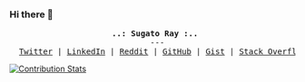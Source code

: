 ### Hi there 👋

<!--
**sugatoray/sugatoray** is a ✨ _special_ ✨ repository because its `README.md` (this file) appears on your GitHub profile.

Here are some ideas to get you started:

- 🔭 I’m currently working on ...
- 🌱 I’m currently learning ...
- 👯 I’m looking to collaborate on ...
- 🤔 I’m looking for help with ...
- 💬 Ask me about ...
- 📫 How to reach me: ...
- 😄 Pronouns: ...
- ⚡ Fun fact: ...
-->



<p><pre align="center">
  <strong>..: Sugato Ray :..</strong> 
  ---
  <a href="https://twitter.com/sugatoray"><kbd>Twitter</kbd></a> | <a href="https://www.linkedin.com/in/sugatoray/"><kbd>LinkedIn</kbd></a> | <a href="https://www.reddit.com/user/sugatoray/submitted/?sort=top"><kbd>Reddit</kbd></a> | <a href="https://github.com/sugatoray"><kbd>GitHub</kbd></a> | <a href="https://gist.github.com/sugatoray"><kbd>Gist</kbd></a> | <a href="https://stackoverflow.com/users/8474894/cypherx"><kbd>Stack Overflow</kbd></a> </pre></p>


<p align="left">

[![Contribution Stats](https://github-contribution-stats.vercel.app/api/?username=sugatoray)](https://github.com/LordDashMe/github-contribution-stats/)

</p>

<!---
## Stats from Metrics

Sources: 

- App: https://metrics.lecoq.io/embed?user=sugatoray 
- Insights: https://metrics.lecoq.io/insights/sugatoray
- GitHub Action: https://github.com/lowlighter/metrics


For more details visit [*sugatoray | metrics-insights*](https://metrics.lecoq.io/insights/sugatoray).

<p>
<a href="https://metrics.lecoq.io/about/sugatoray"><img src="metrics-base.svg" align="left" width="47.5%"></img></a>
<a href="https://metrics.lecoq.io/about/sugatoray"><img src="metrics-achievements.svg" align="left" width="47.5%"></img></a>
</p>
--->

<!---
| [![GitHub Streak](https://github-readme-streak-stats.herokuapp.com?user=sugatoray&theme=tokyonight)](https://git.io/streak-stats) |
|:---:|
| GitHub Streak Stats |
--->
